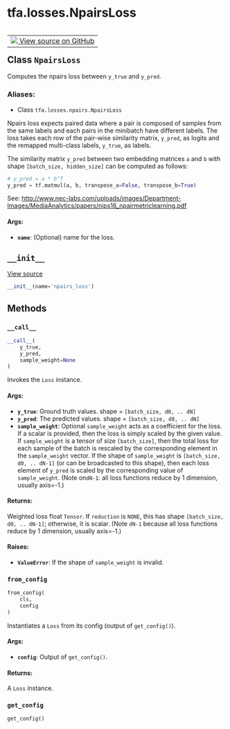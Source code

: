 <div itemscope itemtype="http://developers.google.com/ReferenceObject">
<meta itemprop="name" content="tfa.losses.NpairsLoss" />
<meta itemprop="path" content="Stable" />
<meta itemprop="property" content="__call__"/>
<meta itemprop="property" content="__init__"/>
<meta itemprop="property" content="from_config"/>
<meta itemprop="property" content="get_config"/>
</div>

# tfa.losses.NpairsLoss


<table class="tfo-notebook-buttons tfo-api" align="left">

<td>
  <a target="_blank" href="https://github.com/tensorflow/addons/tree/r0.6/tensorflow_addons/losses/npairs.py#L133-L160">
    <img src="https://www.tensorflow.org/images/GitHub-Mark-32px.png" />
    View source on GitHub
  </a>
</td></table>



## Class `NpairsLoss`

Computes the npairs loss between `y_true` and `y_pred`.



### Aliases:

* Class `tfa.losses.npairs.NpairsLoss`


<!-- Placeholder for "Used in" -->

Npairs loss expects paired data where a pair is composed of samples from
the same labels and each pairs in the minibatch have different labels.
The loss takes each row of the pair-wise similarity matrix, `y_pred`,
as logits and the remapped multi-class labels, `y_true`, as labels.

The similarity matrix `y_pred` between two embedding matrices `a` and `b`
with shape `[batch_size, hidden_size]` can be computed as follows:

```python
# y_pred = a * b^T
y_pred = tf.matmul(a, b, transpose_a=False, transpose_b=True)
```

See: http://www.nec-labs.com/uploads/images/Department-Images/MediaAnalytics/papers/nips16_npairmetriclearning.pdf

#### Args:


* <b>`name`</b>: (Optional) name for the loss.

<h2 id="__init__"><code>__init__</code></h2>

<a target="_blank" href="https://github.com/tensorflow/addons/tree/r0.6/tensorflow_addons/losses/npairs.py#L155-L157">View source</a>

``` python
__init__(name='npairs_loss')
```






## Methods

<h3 id="__call__"><code>__call__</code></h3>

``` python
__call__(
    y_true,
    y_pred,
    sample_weight=None
)
```

Invokes the `Loss` instance.


#### Args:


* <b>`y_true`</b>: Ground truth values. shape = `[batch_size, d0, .. dN]`
* <b>`y_pred`</b>: The predicted values. shape = `[batch_size, d0, .. dN]`
* <b>`sample_weight`</b>: Optional `sample_weight` acts as a
  coefficient for the loss. If a scalar is provided, then the loss is
  simply scaled by the given value. If `sample_weight` is a tensor of size
  `[batch_size]`, then the total loss for each sample of the batch is
  rescaled by the corresponding element in the `sample_weight` vector. If
  the shape of `sample_weight` is `[batch_size, d0, .. dN-1]` (or can be
  broadcasted to this shape), then each loss element of `y_pred` is scaled
  by the corresponding value of `sample_weight`. (Note on`dN-1`: all loss
  functions reduce by 1 dimension, usually axis=-1.)


#### Returns:

Weighted loss float `Tensor`. If `reduction` is `NONE`, this has
  shape `[batch_size, d0, .. dN-1]`; otherwise, it is scalar. (Note `dN-1`
  because all loss functions reduce by 1 dimension, usually axis=-1.)



#### Raises:


* <b>`ValueError`</b>: If the shape of `sample_weight` is invalid.

<h3 id="from_config"><code>from_config</code></h3>

``` python
from_config(
    cls,
    config
)
```

Instantiates a `Loss` from its config (output of `get_config()`).


#### Args:


* <b>`config`</b>: Output of `get_config()`.


#### Returns:

A `Loss` instance.


<h3 id="get_config"><code>get_config</code></h3>

``` python
get_config()
```






